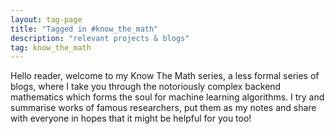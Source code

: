 ```yaml
---
layout: tag-page
title: "Tagged in #know_the_math"
description: "relevant projects & blogs"
tag: know_the_math
---
```


Hello reader, welcome to my Know The Math series, a less formal series of blogs, where I take you through the notoriously complex backend mathematics which forms the soul for machine learning algorithms. I try and summarise works of famous researchers, put them as my notes and share with everyone in hopes that it might be helpful for you too!